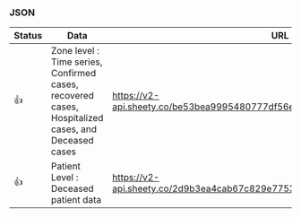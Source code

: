 ### JSON

| Status        | Data                                                                      | URL                                                      |
| ------------- | ------------------------------------------------------------------------- | -------------------------------------------------------- |
| :thumbsup: | Zone level : Time series, Confirmed cases, recovered cases, Hospitalized cases, and Deceased cases | https://v2-api.sheety.co/be53bea9995480777df56e14adcfd93b/covid19Chennai/cases              |
| :thumbsup: | Patient Level : Deceased patient data              | https://v2-api.sheety.co/2d9b3ea4cab67c829e7753be116326e2/covid19/deceased    
